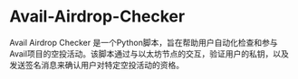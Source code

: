 # Avail-Airdrop-Checker
Avail Airdrop Checker 是一个Python脚本，旨在帮助用户自动化检查和参与Avail项目的空投活动。该脚本通过与以太坊节点的交互，验证用户的私钥，以及发送签名消息来确认用户对特定空投活动的资格。

